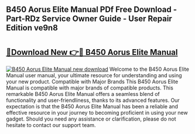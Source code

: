 ## B450 Aorus Elite Manual PDf Free Download - Part-RDz Service Owner Guide - User Repair Edition ve9n8

# <h2><a href="http://cf27323.oget.top/?id=B450+Aorus+Elite+Manual">🔗Download New 👉🔴 B450 Aorus Elite Manual</a></h2>

[![B450 Aorus Elite Manual new download](https://i.imgur.com/5g1atiW.png)](http://cf27323.oget.top/?id=B450+Aorus+Elite+Manual)
Welcome to the B450 Aorus Elite Manual user manual, your ultimate resource for understanding and using your new product. Compatible with Major Brands This B450 Aorus Elite Manual is compatible with major brands of compatible products. This remarkable B450 Aorus Elite Manual offers a seamless blend of functionality and user-friendliness, thanks to its advanced features. Our expectation is that the B450 Aorus Elite Manual has been a reliable and effective resource in your journey to becoming proficient in using your new gadget. Should you need any assistance or clarification, please do not hesitate to contact our support team.
